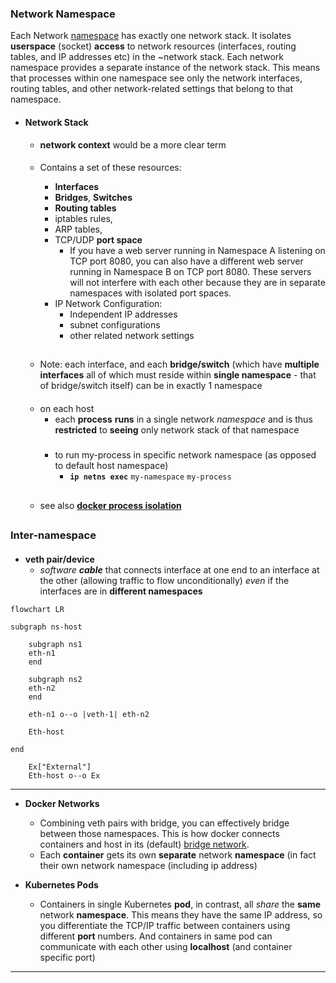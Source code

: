 
### Network Namespace
Each Network [namespace](../../cloud/devops/docker/tech/namespace_types.md) has exactly one network stack.
It isolates **userspace** (socket) **access**  to network resources (interfaces, routing tables, and IP addresses etc) in the ~network stack. Each network namespace provides a separate instance of the network stack. This means that processes within one namespace see only the network interfaces, routing tables, and other network-related settings that belong to that namespace.

- #### Network Stack
    
    - **network context** would be a more clear term

    ####
    - Contains a set of these resources:

        - **Interfaces**
        - **Bridges**, **Switches**
        - **Routing tables**
        - iptables rules, 
        - ARP tables, 
        - TCP/UDP **port space**
            - If you have a web server running in Namespace A listening on TCP port 8080, you can also have a different web server running in Namespace B on TCP port 8080. These servers will not interfere with each other because they are in separate namespaces with isolated port spaces.
        - IP Network Configuration: 
            - Independent IP addresses
            - subnet configurations
            - other related network settings

    ##
    - Note: each interface, and each **bridge/switch** (which have **multiple interfaces** all of which must reside within **single namespace** - that of bridge/switch itself) can be in exactly 1 namespace 





    ####
    - on each host
        - each  **process** **runs** in a single network *namespace* and is thus **restricted**  to **seeing** only network stack of that namespace 
        #####
        - to run my-process in specific network namespace (as opposed to default host namespace)
            - **`ip netns exec`** `my-namespace` `my-process`

    ##
    -  see also **[docker process isolation](../..//cloud/devops/docker/tech/process_isolation.md)** 

##
### Inter-namespace
####
- **veth pair/device** 
    - *software **cable*** that connects interface at one end to an interface at the other (allowing traffic to flow unconditionally) *even* if the interfaces are in **different namespaces**

```mermaid
flowchart LR

subgraph ns-host

    subgraph ns1
    eth-n1
    end

    subgraph ns2
    eth-n2
    end

    eth-n1 o--o |veth-1| eth-n2

    Eth-host

end    

    Ex["External"]
    Eth-host o--o Ex
```
---
 - **Docker Networks**  
    - Combining veth pairs with bridge, you can effectively bridge between those namespaces. This is how docker connects containers and host in its (default) [bridge network](../../cloud/devops/docker/main/network.md). 
    - Each **container** gets its own **separate** network **namespace**  (in fact their own network namespace (including ip address)


- **Kubernetes Pods** 
    - Containers in single Kubernetes **pod**, in contrast, all *share* the **same** network **namespace**. This means they have the same IP address, so you differentiate the TCP/IP traffic between containers using different **port** numbers. And containers in same pod can communicate with each other using **localhost** (and container specific port)

---






